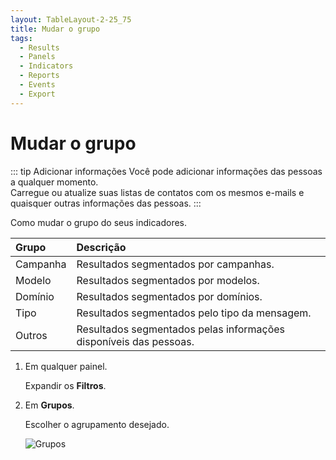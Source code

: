 ```yaml
---
layout: TableLayout-2-25_75
title: Mudar o grupo
tags:
  - Results
  - Panels
  - Indicators
  - Reports
  - Events
  - Export
---
```

# Mudar o grupo

::: tip Adicionar informações
Você pode adicionar informações das pessoas a qualquer momento.<br>
Carregue ou atualize suas listas de contatos com os mesmos e-mails e quaisquer outras informações das pessoas.
:::

Como mudar o grupo do seus indicadores.

| Grupo | Descrição |
| :--- | :--- |
| Campanha | Resultados segmentados por campanhas. |
| Modelo | Resultados segmentados por modelos. |
| Domínio | Resultados segmentados por domínios. |
| Tipo | Resultados segmentados pelo tipo da mensagem. |
| Outros | Resultados segmentados pelas informações disponíveis das pessoas. |

1. Em qualquer painel.

   Expandir os **Filtros**.

2. Em **Grupos**.

   Escolher o agrupamento desejado.

   ![Grupos](https://cdn.phishx.io/phishx-docs/images/phishx_results_dashboards_main_03_change_group.webp)
